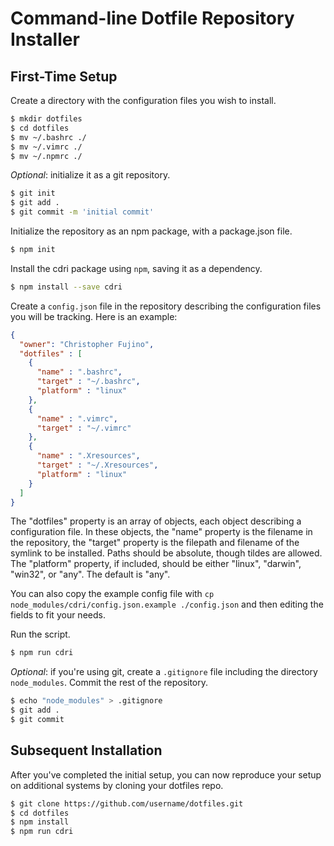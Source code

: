 # Command-line Dotfile Repository Installer

## First-Time Setup

Create a directory with the configuration files you wish to install.

```bash
$ mkdir dotfiles
$ cd dotfiles
$ mv ~/.bashrc ./
$ mv ~/.vimrc ./
$ mv ~/.npmrc ./
```

*Optional*: initialize it as a git repository.

```bash
$ git init
$ git add .
$ git commit -m 'initial commit'
```

Initialize the repository as an npm package, with a package.json file.

```bash
$ npm init
```

Install the cdri package using `npm`, saving it as a dependency.

```bash
$ npm install --save cdri
```

Create a `config.json` file in the repository describing the configuration files you will be tracking. Here is an example:

```json
{
  "owner": "Christopher Fujino",
  "dotfiles" : [
    {
      "name" : ".bashrc",
      "target" : "~/.bashrc",
      "platform" : "linux"
    },
    {
      "name" : ".vimrc",
      "target" : "~/.vimrc"
    },
    {
      "name" : ".Xresources",
      "target" : "~/.Xresources",
      "platform" : "linux"
    }
  ]
}
```

The "dotfiles" property is an array of objects, each object describing a configuration file. In these objects, the "name" property is the filename in the repository, the "target" property is the filepath and filename of the symlink to be installed. Paths should be absolute, though tildes are allowed. The "platform" property, if included, should be either "linux", "darwin", "win32", or "any". The default is "any".

You can also copy the example config file with `cp node_modules/cdri/config.json.example ./config.json` and then editing the fields to fit your needs.

Run the script.

```bash
$ npm run cdri
```

*Optional*: if you're using git, create a `.gitignore` file including the directory `node_modules`. Commit the rest of the repository.

```bash
$ echo "node_modules" > .gitignore
$ git add .
$ git commit
```

## Subsequent Installation

After you've completed the initial setup, you can now reproduce your setup on additional systems by cloning your dotfiles repo.

```bash
$ git clone https://github.com/username/dotfiles.git
$ cd dotfiles
$ npm install
$ npm run cdri
```
